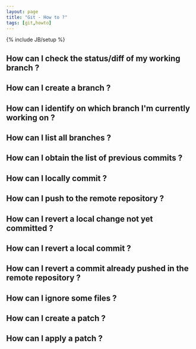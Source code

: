 ```yaml
---
layout: page
title: "Git - How to ?"
tags: [git,howto]
---
```

{% include JB/setup %}

## How can I check the status/diff of my working branch ?

## How can I create a branch ?

## How can I identify on which branch I'm currently working on ?

## How can I list all branches ?

## How can I obtain the list of previous commits ?

## How can I locally commit ?

## How can I push to the remote repository ?

## How can I revert a local change not yet committed ?

## How can I revert a local commit ?

## How can I revert a commit already pushed in the remote repository ?

## How can I ignore some files ?

## How can I create a patch ?

## How can I apply a patch ?